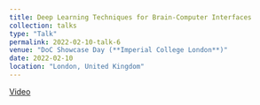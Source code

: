 ```yaml
---
title: Deep Learning Techniques for Brain-Computer Interfaces
collection: talks
type: "Talk"
permalink: 2022-02-10-talk-6
venue: "DoC Showcase Day (**Imperial College London**)"
date: 2022-02-10
location: "London, United Kingdom"
---
```


[Video](https://youtu.be/PMu3Ds33Xtk)

